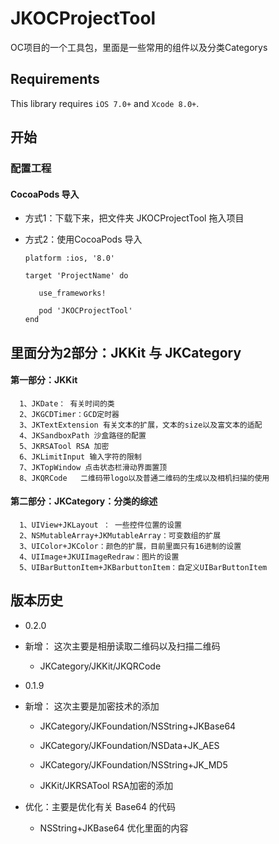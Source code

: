 # JKOCProjectTool
OC项目的一个工具包，里面是一些常用的组件以及分类Categorys

## Requirements
This library requires `iOS 7.0+` and `Xcode 8.0+`.

## 开始

### 配置工程

#### CocoaPods 导入

   - 方式1：下载下来，把文件夹 JKOCProjectTool 拖入项目

   - 方式2：使用CocoaPods 导入

         platform :ios, '8.0'

         target 'ProjectName' do

            use_frameworks!
 
            pod 'JKOCProjectTool'
         end  

## 里面分为2部分：JKKit 与 JKCategory

#### 第一部分：JKKit

      1、JKDate： 有关时间的类
      2、JKGCDTimer：GCD定时器
      3、JKTextExtension 有关文本的扩展，文本的size以及富文本的适配
      4、JKSandboxPath 沙盒路径的配置
      5、JKRSATool RSA 加密
      6、JKLimitInput 输入字符的限制
      7、JKTopWindow 点击状态栏滑动界面置顶
      8、JKQRCode   二维码带logo以及普通二维码的生成以及相机扫描的使用
    
#### 第二部分：JKCategory：分类的综述
    
      1、UIView+JKLayout ： 一些控件位置的设置
      2、NSMutableArray+JKMutableArray：可变数组的扩展
      3、UIColor+JKColor：颜色的扩展，目前里面只有16进制的设置
      4、UIImage+JKUIImageRedraw：图片的设置
      5、UIBarButtonItem+JKBarbuttonItem：自定义UIBarButtonItem 
      
## 版本历史
- 0.2.0

- 新增： 这次主要是相册读取二维码以及扫描二维码
	- JKCategory/JKKit/JKQRCode
	
- 0.1.9

- 新增： 这次主要是加密技术的添加
	- JKCategory/JKFoundation/NSString+JKBase64 
	- JKCategory/JKFoundation/NSData+JK_AES
	- JKCategory/JKFoundation/NSString+JK_MD5
   
	- JKKit/JKRSATool   RSA加密的添加

- 优化：主要是优化有关 Base64 的代码
	- NSString+JKBase64 优化里面的内容
